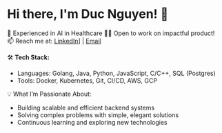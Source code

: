
<!--
**nguyenbanhducA1K51/nguyenbanhducA1K51** is a ✨ _special_ ✨ repository because its `README.md` (this file) appears on your GitHub profile.

Here are some ideas to get you started:

- 🔭 I’m currently working on ...
- 🌱 I’m currently learning ...
- 👯 I’m looking to collaborate on ...
- 🤔 I’m looking for help with ...
- 💬 Ask me about ...
- 📫 How to reach me: ...
- 😄 Pronouns: ...
- ⚡ Fun fact: ...
-->
# Hi there, I'm Duc Nguyen! 👋

<!--
🚀 Programming Language | Golang, Java, Python, C/C++, SQL (Postgres)   
-->
🌱 Experienced in AI in Healthcare 
👨‍💻 Open to work on impactful product!  
📫 Reach me at: [LinkedIn](https://www.linkedin.com/in/duc-nguyen-a505aa20a/)] | [Email](ducnguyen.wings@gmail.com)  

🛠️ **Tech Stack:**  
- Languages: Golang, Java, Python, JavaScript, C/C++, SQL (Postgres)  
- Tools: Docker, Kubernetes, Git, CI/CD, AWS, GCP  

💡 What I’m Passionate About:
- Building scalable and efficient backend systems
- Solving complex problems with simple, elegant solutions
- Continuous learning and exploring new technologies

